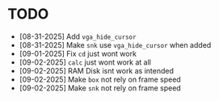 # TODO

- [08-31-2025] Add `vga_hide_cursor`
- [08-31-2025] Make `snk` use `vga_hide_cursor` when added
- [09-01-2025] Fix `cd` just wont work
- [09-02-2025] `calc` just wont work at all
- [09-02-2025] RAM Disk isnt work as intended
- [09-02-2025] Make `box` not rely on frame speed
- [09-02-2025] Make `snk` not rely on frame speed
